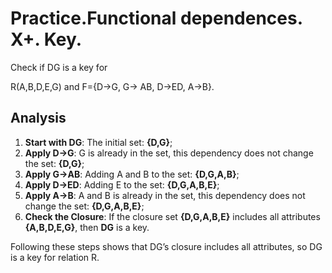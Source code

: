 # Practice.Functional dependences. X+. Key.

Check if DG is a key for 

R(A,B,D,E,G) and  F={D→G, G→ AB, D→ED, A→B}.

## Analysis

1. **Start with DG**: The initial set: **{D,G}**;
2. **Apply D->G**: G is already in the set, this dependency does not change the set: **{D,G}**;
3. **Apply G->AB**: Adding A and B to the set: **{D,G,A,B}**;
4. **Apply D->ED**: Adding E to the set: **{D,G,A,B,E}**;
5. **Apply A->B**: A and B is already in the set, this dependency does not change the set: **{D,G,A,B,E}**;
6. **Check the Closure**: If the closure set **{D,G,A,B,E}** includes all attributes **{A,B,D,E,G}**, then **DG** is a key.

Following these steps shows that DG’s closure includes all attributes, so DG is a key for relation R.

